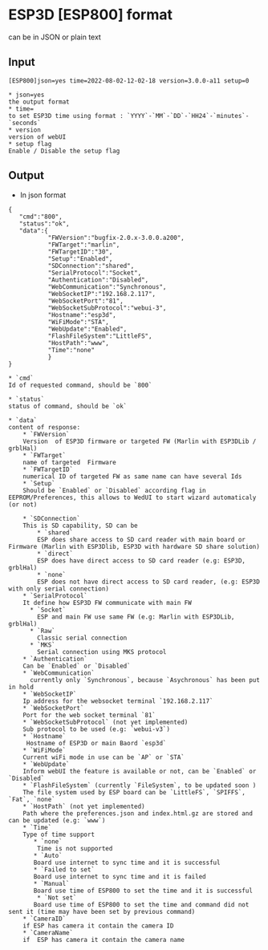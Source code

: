 # ESP3D [ESP800] format

can be in JSON or plain text

## Input

`[ESP800]json=yes time=2022-08-02-12-02-18 version=3.0.0-a11 setup=0`

    * json=yes
    the output format
    * time=
    to set ESP3D time using format : `YYYY`-`MM`-`DD`-`HH24`-`minutes`-`seconds`
    * version
    version of webUI
    * setup flag
    Enable / Disable the setup flag

## Output

-   In json format

```
{
   "cmd":"800",
   "status":"ok",
   "data":{
           "FWVersion":"bugfix-2.0.x-3.0.0.a200",
           "FWTarget":"marlin",
           "FWTargetID":"30",
           "Setup":"Enabled",
           "SDConnection":"shared",
           "SerialProtocol":"Socket",
           "Authentication":"Disabled",
           "WebCommunication":"Synchronous",
           "WebSocketIP":"192.168.2.117",
           "WebSocketPort":"81",
           "WebSocketSubProtocol":"webui-3",
           "Hostname":"esp3d",
           "WiFiMode":"STA",
           "WebUpdate":"Enabled",
           "FlashFileSystem":"LittleFS",
           "HostPath":"www",
           "Time":"none"
           }
}
```

    * `cmd`
    Id of requested command, should be `800`

    * `status`
    status of command, should be `ok`

    * `data`
    content of response:
        * `FWVersion`
        Version  of ESP3D firmware or targeted FW (Marlin with ESP3DLib / grblHal)
        * `FWTarget`
        name of targeted  Firmware
        * `FWTargetID`
        numerical ID of targeted FW as same name can have several Ids
        * `Setup`
        Should be `Enabled` or `Disabled` according flag in EEPROM/Preferences, this allows to WedUI to start wizard automaticaly (or not)

        * `SDConnection`
        This is SD capability, SD can be
            * `shared`
            ESP does share access to SD card reader with main board or Firmware (Marlin with ESP3Dlib, ESP3D with hardware SD share solution)
            * `direct`
            ESP does have direct access to SD card reader (e.g: ESP3D, grblHal)
            * `none`
            ESP does not have direct access to SD card reader, (e.g: ESP3D with only serial connection)
        * `SerialProtocol`
        It define how ESP3D FW communicate with main FW
          * `Socket`
            ESP and main FW use same FW (e.g: Marlin with ESP3DLib, grblHal)
          * `Raw`
            Classic serial connection
          * `MKS`
            Serial connection using MKS protocol
        * `Authentication`
        Can be `Enabled` or `Disabled`
        * `WebCommunication`
          currently only `Synchronous`, because `Asychronous` has been put in hold
        * `WebSocketIP`
        Ip address for the websocket terminal `192.168.2.117`
        * `WebSocketPort`
        Port for the web socket terminal `81`
        * `WebSocketSubProtocol` (not yet implemented)
        Sub protocol to be used (e.g: `webui-v3`)
        * `Hostname`
         Hostname of ESP3D or main Baord `esp3d`
        * `WiFiMode`
        Current wiFi mode in use can be `AP` or `STA`
        * `WebUpdate`
        Inform webUI the feature is available or not, can be `Enabled` or `Disabled`
        * `FlashFileSystem` (currently `FileSystem`, to be updated soon )
        The file system used by ESP board can be `LittleFS`, `SPIFFS`, `Fat`, `none`
        * `HostPath` (not yet implemented)
        Path where the preferences.json and index.html.gz are stored and can be updated (e.g: `www`)
        * `Time`
        Type of time support
           * `none`
            Time is not supported
           * `Auto`
           Board use internet to sync time and it is successful
           * `Failed to set`
           Board use internet to sync time and it is failed
           * `Manual`
           Board use time of ESP800 to set the time and it is successful
            * `Not set`
           Board use time of ESP800 to set the time and command did not sent it (time may have been set by previous command)
        * `CameraID`
        if ESP has camera it contain the camera ID
        * `CameraName`
        if  ESP has camera it contain the camera name
